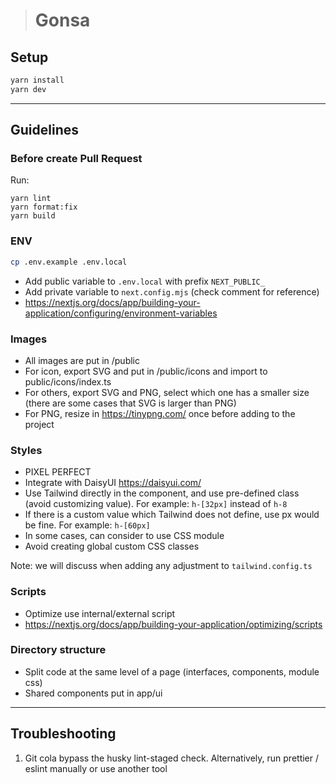 > # Gonsa

## Setup

```bash
yarn install
yarn dev
```

---

## Guidelines

### Before create Pull Request

Run:

```
yarn lint
yarn format:fix
yarn build
```

### ENV

```bash
cp .env.example .env.local
```

- Add public variable to `.env.local` with prefix `NEXT_PUBLIC_`
- Add private variable to `next.config.mjs` (check comment for reference)
- https://nextjs.org/docs/app/building-your-application/configuring/environment-variables

### Images

- All images are put in /public
- For icon, export SVG and put in /public/icons and import to public/icons/index.ts
- For others, export SVG and PNG, select which one has a smaller size (there are some cases that SVG is larger than PNG)
- For PNG, resize in https://tinypng.com/ once before adding to the project

### Styles

- PIXEL PERFECT
- Integrate with DaisyUI https://daisyui.com/
- Use Tailwind directly in the component, and use pre-defined class (avoid customizing value). For example: `h-[32px]` instead of `h-8`
- If there is a custom value which Tailwind does not define, use px would be fine. For example: `h-[60px]`
- In some cases, can consider to use CSS module
- Avoid creating global custom CSS classes

Note: we will discuss when adding any adjustment to `tailwind.config.ts`

### Scripts

- Optimize use internal/external script
- https://nextjs.org/docs/app/building-your-application/optimizing/scripts

### Directory structure

- Split code at the same level of a page (interfaces, components, module css)
- Shared components put in app/ui

---

## Troubleshooting

1. Git cola bypass the husky lint-staged check. Alternatively, run prettier / eslint manually or use another tool
